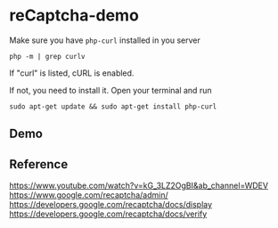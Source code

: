 # reCaptcha-demo

Make sure you have `php-curl` installed in you server
```
php -m | grep curlv
```
If "curl" is listed, cURL is enabled.

If not, you need to install it. Open your terminal and run
```
sudo apt-get update && sudo apt-get install php-curl
```
## Demo

## Reference
https://www.youtube.com/watch?v=kG_3LZ2OgBI&ab_channel=WDEV</br>
https://www.google.com/recaptcha/admin/</br>
https://developers.google.com/recaptcha/docs/display</br>
https://developers.google.com/recaptcha/docs/verify</br>
